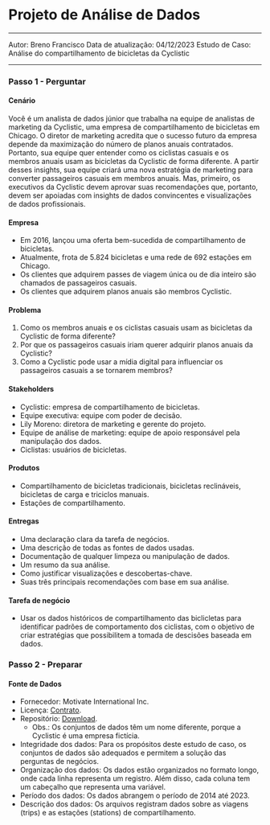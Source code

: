 # Projeto de Análise de Dados
***

Autor: Breno Francisco
Data de atualização: 04/12/2023
Estudo de Caso: Análise do compartilhamento de bicicletas da Cyclistic

***

### Passo 1 - Perguntar

#### Cenário
Você é um analista de dados júnior que trabalha na equipe de analistas de marketing da Cyclistic, uma empresa de compartilhamento de bicicletas em Chicago. O diretor de marketing acredita que o sucesso futuro da empresa depende da maximização do número de planos anuais contratados. Portanto, sua equipe quer entender como os ciclistas casuais e os membros anuais usam as bicicletas da Cyclistic de forma diferente. A partir desses insights, sua equipe criará uma nova estratégia de marketing para converter passageiros casuais em membros anuais. Mas, primeiro, os executivos da Cyclistic devem aprovar suas recomendações que, portanto, devem ser apoiadas com insights de dados convincentes e visualizações de dados profissionais.

#### Empresa
* Em 2016, lançou uma oferta bem-sucedida de compartilhamento de bicicletas.
* Atualmente, frota de 5.824 bicicletas e uma rede de 692 estações em Chicago.
* Os clientes que adquirem passes de viagem única ou de dia inteiro são chamados de passageiros casuais.
* Os clientes que adquirem planos anuais são membros Cyclistic.

#### Problema

1. Como os membros anuais e os ciclistas casuais usam as bicicletas da Cyclistic de forma diferente?
2. Por que os passageiros casuais iriam querer adquirir planos anuais da Cyclistic?
3. Como a Cyclistic pode usar a mídia digital para influenciar os passageiros casuais a se tornarem membros?
    
#### Stakeholders
* Cyclistic: empresa de compartilhamento de bicicletas.
* Equipe executiva: equipe com poder de decisão.
* Lily Moreno: diretora de marketing e gerente do projeto.
* Equipe de análise de marketing: equipe de apoio responsável pela manipulação dos dados.
* Ciclistas: usuários de bicicletas.

#### Produtos
* Compartilhamento de bicicletas tradicionais, bicicletas reclináveis, bicicletas de carga e triciclos manuais.
* Estações de compartilhamento.
    
#### Entregas
* Uma declaração clara da tarefa de negócios.
* Uma descrição de todas as fontes de dados usadas.
* Documentação de qualquer limpeza ou manipulação de dados.
* Um resumo da sua análise.
* Como justificar visualizações e descobertas-chave.
* Suas três principais recomendações com base em sua análise.

#### Tarefa de negócio
* Usar os dados históricos de compartilhamento das biclicletas para identificar padrões de comportamento dos ciclistas, com o objetivo de criar estratégias que possibilitem a tomada de descisões baseada em dados.


### Passo 2 - Preparar

#### Fonte de Dados
* Fornecedor: Motivate International Inc.
* Licença: [Contrato](https://divvybikes.com/data-license-agreement).
* Repositório: [Download](https://divvy-tripdata.s3.amazonaws.com/index.html).
    *  Obs.: Os conjuntos de dados têm um nome diferente, porque a Cyclistic é uma empresa fictícia.
* Integridade dos dados: Para os propósitos deste estudo de caso, os conjuntos de dados são adequados e permitem a solução das perguntas de negócios.
* Organização dos dados: Os dados estão organizados no formato longo, onde cada linha representa um registro. Além disso, cada coluna tem um cabeçalho que representa uma variável.
* Período dos dados: Os dados abrangem o período de 2014 até 2023.
* Descrição dos dados: Os arquivos registram dados sobre as viagens (trips) e as estações (stations) de compartilhamento.

